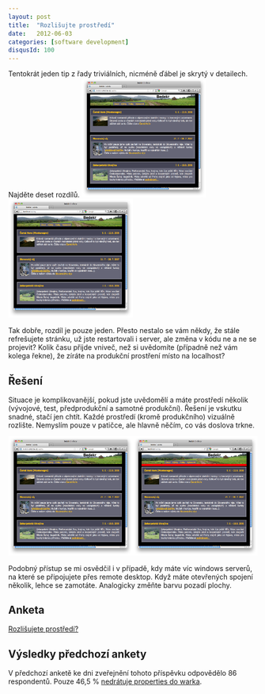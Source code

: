```yaml
---
layout: post
title:  "Rozlišujte prostředí"
date:   2012-06-03
categories: [software development]
disqusId: 100
---
```

Tentokrát jeden tip z řady triviálních, nicméně ďábel je skrytý v detailech. Najděte deset rozdílů.
<a href="/assets/2012-06-03/20120603-environment_production.png"><img src="/assets/2012-06-03/20120603-environment_production.png" 
style="width:50%"/></a><a href="/assets/2012-06-03/20120603-environment_localhost.png"><img 
src="/assets/2012-06-03/20120603-environment_localhost.png" 
style="width:50%"></a>

Tak dobře, rozdíl je pouze jeden. Přesto nestalo se vám někdy, že stále refrešujete stránku, už jste restartovali i server, ale změna v kódu ne a ne se projevit? Kolik času přijde vniveč, než si uvědomíte (případně než vám kolega řekne), že zíráte na produkční prostření místo na localhost?
<!--more-->

Řešení
------

Situace je komplikovanější, pokud jste uvědomělí a máte prostředí několik (vývojové, test, předprodukční a samotné produkční). Řešení je vskutku snadné, stačí jen chtít. Každé prostředí (kromě produkčního) vizuálně rozlište. Nemyslím pouze v patičce, ale hlavně něčím, co vás doslova trkne.

<a href="/assets/2012-06-03/20120603-environment_production.png"><img src="/assets/2012-06-03/20120603-environment_production.png" 
style="width:50%"/></a><a href="/assets/2012-06-03/20120603-environment_localhost_highlighted.png"><img 
src="/assets/2012-06-03/20120603-environment_localhost_highlighted.png" 
style="width:50%"></a>

Podobný přístup se mi osvědčil i v případě, kdy máte víc windows serverů, na které se připojujete přes remote desktop. Když máte otevřených spojení několik, lehce se zamotáte. Analogicky změňte barvu pozadí plochy.

Anketa
------

<script type="text/javascript" charset="utf-8" src="https://static.polldaddy.com/p/6283118.js"></script>
<noscript><a href="http://polldaddy.com/poll/6283118/">Rozlišujete prostředí?</a></noscript>

Výsledky předchozí ankety
------

V předchozí anketě ke dni zveřejnění tohoto příspěvku odpovědělo 86 respondentů. Pouze 46,5&nbsp;% <a href="/item/99">nedrátuje properties do warka</a>.